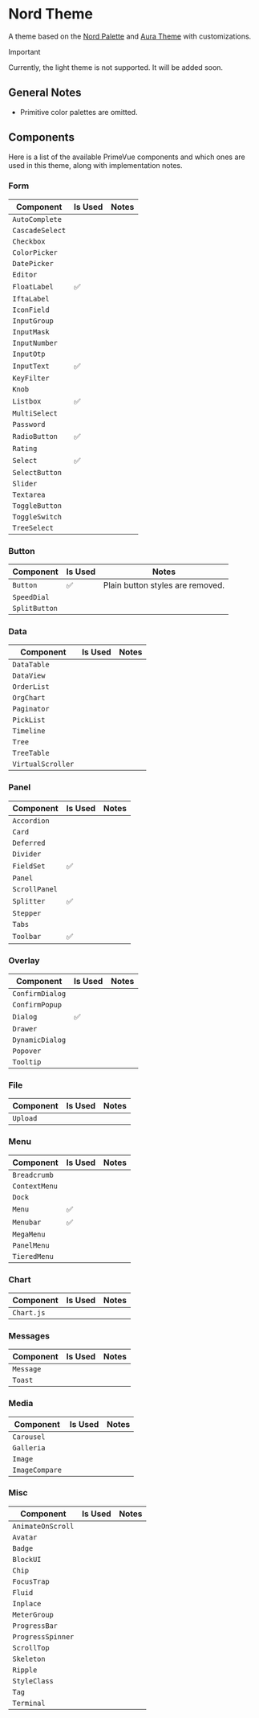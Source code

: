 # Nord Theme

A theme based on the [Nord Palette] and [Aura Theme] with customizations.

[Nord Palette]: https://nordtheme.com/docs/colors-and-palettes
[Aura Theme]: https://github.com/primefaces/primevue/tree/master/packages/themes/src/presets/aura

> [!IMPORTANT]
> Currently, the light theme is not supported.
> It will be added soon.

## General Notes

- Primitive color palettes are omitted.

## Components

Here is a list of the available PrimeVue components and which ones are used in this theme, along with implementation notes.

### Form

| Component       | Is Used | Notes |
| --------------- | ------- | ----- |
| `AutoComplete`  |         |       |
| `CascadeSelect` |         |       |
| `Checkbox`      |         |       |
| `ColorPicker`   |         |       |
| `DatePicker`    |         |       |
| `Editor`        |         |       |
| `FloatLabel`    | ✅      |       |
| `IftaLabel`     |         |       |
| `IconField`     |         |       |
| `InputGroup`    |         |       |
| `InputMask`     |         |       |
| `InputNumber`   |         |       |
| `InputOtp`      |         |       |
| `InputText`     | ✅      |       |
| `KeyFilter`     |         |       |
| `Knob`          |         |       |
| `Listbox`       | ✅      |       |
| `MultiSelect`   |         |       |
| `Password`      |         |       |
| `RadioButton`   | ✅      |       |
| `Rating`        |         |       |
| `Select`        | ✅      |       |
| `SelectButton`  |         |       |
| `Slider`        |         |       |
| `Textarea`      |         |       |
| `ToggleButton`  |         |       |
| `ToggleSwitch`  |         |       |
| `TreeSelect`    |         |       |

### Button

| Component     | Is Used | Notes                            |
| ------------- | ------- | -------------------------------- |
| `Button`      | ✅      | Plain button styles are removed. |
| `SpeedDial`   |         |                                  |
| `SplitButton` |         |                                  |

### Data

| Component         | Is Used | Notes |
| ----------------- | ------- | ----- |
| `DataTable`       |         |       |
| `DataView`        |         |       |
| `OrderList`       |         |       |
| `OrgChart`        |         |       |
| `Paginator`       |         |       |
| `PickList`        |         |       |
| `Timeline`        |         |       |
| `Tree`            |         |       |
| `TreeTable`       |         |       |
| `VirtualScroller` |         |       |

### Panel

| Component     | Is Used | Notes |
| ------------- | ------- | ----- |
| `Accordion`   |         |       |
| `Card`        |         |       |
| `Deferred`    |         |       |
| `Divider`     |         |       |
| `FieldSet`    | ✅      |       |
| `Panel`       |         |       |
| `ScrollPanel` |         |       |
| `Splitter`    | ✅      |       |
| `Stepper`     |         |       |
| `Tabs`        |         |       |
| `Toolbar`     | ✅      |       |

### Overlay

| Component       | Is Used | Notes |
| --------------- | ------- | ----- |
| `ConfirmDialog` |         |       |
| `ConfirmPopup`  |         |       |
| `Dialog`        | ✅      |       |
| `Drawer`        |         |       |
| `DynamicDialog` |         |       |
| `Popover`       |         |       |
| `Tooltip`       |         |       |

### File

| Component | Is Used | Notes |
| --------- | ------- | ----- |
| `Upload`  |         |       |

### Menu

| Component     | Is Used | Notes |
| ------------- | ------- | ----- |
| `Breadcrumb`  |         |       |
| `ContextMenu` |         |       |
| `Dock`        |         |       |
| `Menu`        | ✅      |       |
| `Menubar`     | ✅      |       |
| `MegaMenu`    |         |       |
| `PanelMenu`   |         |       |
| `TieredMenu`  |         |       |

### Chart

| Component  | Is Used | Notes |
| ---------- | ------- | ----- |
| `Chart.js` |         |       |

### Messages

| Component | Is Used | Notes |
| --------- | ------- | ----- |
| `Message` |         |       |
| `Toast`   |         |       |

### Media

| Component      | Is Used | Notes |
| -------------- | ------- | ----- |
| `Carousel`     |         |       |
| `Galleria`     |         |       |
| `Image`        |         |       |
| `ImageCompare` |         |       |

### Misc

| Component         | Is Used | Notes |
| ----------------- | ------- | ----- |
| `AnimateOnScroll` |         |       |
| `Avatar`          |         |       |
| `Badge`           |         |       |
| `BlockUI`         |         |       |
| `Chip`            |         |       |
| `FocusTrap`       |         |       |
| `Fluid`           |         |       |
| `Inplace`         |         |       |
| `MeterGroup`      |         |       |
| `ProgressBar`     |         |       |
| `ProgressSpinner` |         |       |
| `ScrollTop`       |         |       |
| `Skeleton`        |         |       |
| `Ripple`          |         |       |
| `StyleClass`      |         |       |
| `Tag`             |         |       |
| `Terminal`        |         |       |
